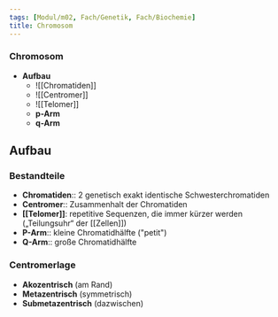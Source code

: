```yaml
---
tags: [Modul/m02, Fach/Genetik, Fach/Biochemie]
title: Chromosom
---
```

### Chromosom
- **Aufbau**
	- ![[Chromatiden]]
	- ![[Centromer]]
	- ![[Telomer]]
	- **p-Arm**
	- **q-Arm**

## Aufbau
### Bestandteile
- **Chromatiden**:: 2 genetisch exakt identische Schwesterchromatiden
- **Centromer**:: Zusammenhalt der Chromatiden
- **[[Telomer]]**: repetitive Sequenzen, die immer kürzer werden („Teilungsuhr“ der [[Zellen]])
- **P-Arm**:: kleine Chromatidhälfte ("petit")
- **Q-Arm**:: große Chromatidhälfte
### Centromerlage
- **Akozentrisch** (am Rand)
- **Metazentrisch** (symmetrisch)
- **Submetazentrisch** (dazwischen)
